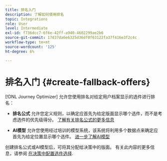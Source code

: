 ```yaml
---
title: 排名入门
description: 了解如何使用排名
topic: Integrations
role: User
level: Intermediate
exl-id: f736dcc7-6f6e-42ff-a940-4602299ae2b6
source-git-commit: 17d37da6e6325d36df0f63122fa37f416e3f2c4c
workflow-type: tm+mt
source-wordcount: '125'
ht-degree: 6%

---
```


# 排名入门 {#create-fallback-offers}

[!DNL Journey Optimizer] 允许您使用排名对给定用户档案显示的选件进行排名：

* **排名公式** 允许您定义规则，以确定应首先为给定版面显示哪个选件，而不是考虑选件的优先级得分。 [了解有关排名公式的更多信息](create-ranking-formulas.md)

* **AI模型** 允许您使用经过培训的模型系统，该系统将利用多个数据点来确定应首先为给定位置显示哪个选件。 [进一步了解AI模型](ai-models.md)

创建排名公式或AI模型后，可将其分配给决策中的版面。 有关此内容的更多信息，请参阅 [在决策中配置选件选择](../offer-activities/configure-offer-selection.md).
